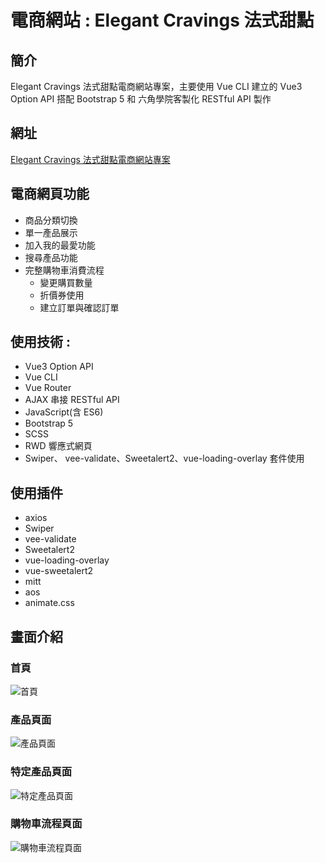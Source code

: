 # 電商網站 : Elegant Cravings 法式甜點

## 簡介

Elegant Cravings 法式甜點電商網站專案，主要使用 Vue CLI 建立的 Vue3 Option API 搭配 Bootstrap 5 和 六角學院客製化 RESTful API 製作

## 網址

[Elegant Cravings 法式甜點電商網站專案](https://steven-1220.github.io/2022_vuefinal/#/)

## 電商網頁功能

- 商品分類切換
- 單一產品展示
- 加入我的最愛功能
- 搜尋產品功能
- 完整購物車消費流程
  - 變更購買數量
  - 折價券使用
  - 建立訂單與確認訂單

## 使用技術 :

- Vue3 Option API
- Vue CLI
- Vue Router
- AJAX 串接 RESTful API
- JavaScript(含 ES6)
- Bootstrap 5
- SCSS
- RWD 響應式網頁
- Swiper、 vee-validate、Sweetalert2、vue-loading-overlay 套件使用

## 使用插件

- axios
- Swiper
- vee-validate
- Sweetalert2
- vue-loading-overlay
- vue-sweetalert2
- mitt
- aos
- animate.css

## 畫面介紹

### 首頁

![首頁](https://imgur.com/23XlDFh)

### 產品頁面

![產品頁面](https://imgur.com/hTyqDTn)

### 特定產品頁面

![特定產品頁面](https://imgur.com/ujyyc9U)

### 購物車流程頁面

![購物車流程頁面](https://imgur.com/zM9QIoO)
